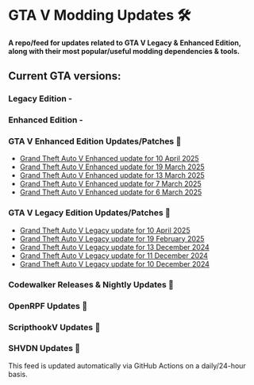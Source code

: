 # GTA V Modding Updates :hammer_and_wrench:

**A repo/feed for updates related to GTA V Legacy & Enhanced Edition, along with their most popular/useful modding dependencies & tools.**

## Current GTA versions:
### Legacy Edition -
### Enhanced Edition -

### GTA V Enhanced Edition Updates/Patches :loudspeaker:

<!-- RSS-ENHANCED-START -->
- [Grand Theft Auto V Enhanced update for 10 April 2025](https://steamdb.info/patchnotes/17987055/?utm_source=rss&utm_medium=rss&utm_campaign=Patchnotes)
- [Grand Theft Auto V Enhanced update for 19 March 2025](https://steamdb.info/patchnotes/17754914/?utm_source=rss&utm_medium=rss&utm_campaign=Patchnotes)
- [Grand Theft Auto V Enhanced update for 13 March 2025](https://steamdb.info/patchnotes/17708837/?utm_source=rss&utm_medium=rss&utm_campaign=Patchnotes)
- [Grand Theft Auto V Enhanced update for 7 March 2025](https://steamdb.info/patchnotes/17628368/?utm_source=rss&utm_medium=rss&utm_campaign=Patchnotes)
- [Grand Theft Auto V Enhanced update for 6 March 2025](https://steamdb.info/patchnotes/17610727/?utm_source=rss&utm_medium=rss&utm_campaign=Patchnotes)
<!-- RSS-ENHANCED-END -->

### GTA V Legacy Edition Updates/Patches :loudspeaker:

<!-- RSS-LEGACY-START -->
- [Grand Theft Auto V Legacy update for 10 April 2025](https://steamdb.info/patchnotes/17973580/?utm_source=rss&utm_medium=rss&utm_campaign=Patchnotes)
- [Grand Theft Auto V Legacy update for 19 February 2025](https://steamdb.info/patchnotes/17336162/?utm_source=rss&utm_medium=rss&utm_campaign=Patchnotes)
- [Grand Theft Auto V Legacy update for 13 December 2024](https://steamdb.info/patchnotes/16720383/?utm_source=rss&utm_medium=rss&utm_campaign=Patchnotes)
- [Grand Theft Auto V Legacy update for 11 December 2024](https://steamdb.info/patchnotes/16696711/?utm_source=rss&utm_medium=rss&utm_campaign=Patchnotes)
- [Grand Theft Auto V Legacy update for 10 December 2024](https://steamdb.info/patchnotes/16693558/?utm_source=rss&utm_medium=rss&utm_campaign=Patchnotes)
<!-- RSS-LEGACY-END -->

### Codewalker Releases & Nightly Updates :loudspeaker:

<!-- RSS-CW-START -->
<!-- RSS-CW-END -->

### OpenRPF Updates :loudspeaker:

<!-- RSS-OPENRPF-START -->
<!-- RSS-OPENRPF-END -->

### ScripthookV Updates :loudspeaker:

<!-- RSS-SHV-START -->
<!-- RSS-SHV-END -->

### SHVDN Updates :loudspeaker:

<!-- RSS-SHVDN-START -->
<!-- RSS-SHVDN-END -->

This feed is updated automatically via GitHub Actions on a daily/24-hour basis.


